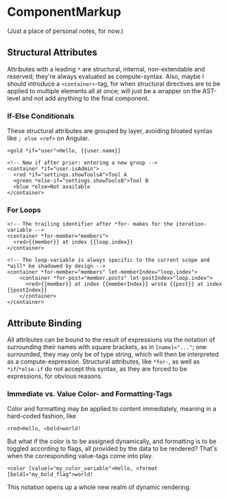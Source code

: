 # ComponentMarkup

(Just a place of personal notes, for now.)

## Structural Attributes

Attributes with a leading `*` are structural, internal, non-extendable and reserved; they're always evaluated as compute-syntax. Also, maybe I should introduce a `<container>`-tag, for when structural directives are to be applied to multiple elements all at once; will just be a wrapper on the AST-level and not add anything to the final component.

### If-Else Conditionals

These structural attributes are grouped by layer, avoiding bloated syntax like `; else <ref>` on Angular.

```
<gold *if="user">Hello, {{user.name}}

<!-- New if after prior: entering a new group -->
<container *if="user.isAdmin">
  <red *if="settings.showToolsA">Tool A
  <green *else-if="settings.showToolsB">Tool B
  <blue *else>Not available
</container>
```

### For Loops

```
<!-- The trailing identifier after *for- makes for the iteration-variable -->
<container *for-member="members">
  <red>{{member}} at index {{loop.index}}
</container>
```

```
<!-- The loop-variable is always specific to the current scope and *will* be shadowed by design -->
<container *for-member="members" let-memberIndex="loop.index">
    <container *for-post="member.posts" let-postIndex="loop.index">
      <red>{{member}} at index {{memberIndex}} wrote {{post}} at index {{postIndex}}
    </container>
</container>
```

## Attribute Binding

All attributes can be bound to the result of expressions via the notation of surrounding their names with square brackets, as in `[name]="..."`; one surrounded, they may only be of type string, which will then be interpreted as a compute-expression. Structural attributes, like `*for-`, as well as `*if`/`*else-if` do not accept this syntax, as they are forced to be expressions, for obvious reasons.

### Immediate vs. Value Color- and Formatting-Tags

Color and formatting may be applied to content immediately, meaning in a hard-coded fashion, like

```
<red>Hello, <bold>world!
```

But what if the color is to be assigned dynamically, and formatting is to be toggled according to flags, all provided by the data to be rendered? That's when the corresponding value-tags come into play.

```
<color [value]="my_color_variable">Hello, <format [bold]="my_bold_flag">world!
```

This notation opens up a whole new realm of dynamic rendering.